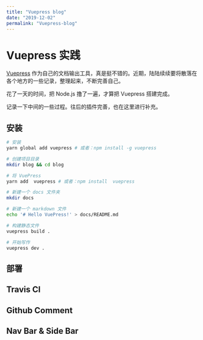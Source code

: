 ```yaml
---
title: "Vuepress blog"
date: "2019-12-02"
permalink: "Vuepress-blog"
---
```


# Vuepress 实践

[Vuepress](https://vuepress.vuejs.org/zh/guide/) 作为自己的文档输出工具，真是挺不错的。近期，陆陆续续要将散落在各个地方的一些记录，整理起来，不断完善自己。

花了一天的时间，把 Node.js 撸了一遍，才算把 Vuepress 搭建完成。

记录一下中间的一些过程。往后的插件完善，也在这里进行补充。

## 安装

```sh
# 安装
yarn global add vuepress # 或者：npm install -g vuepress

# 创建项目目录
mkdir blog && cd blog

# 将 VuePress
yarn add  vuepress # 或者：npm install  vuepress

# 新建一个 docs 文件夹
mkdir docs

# 新建一个 markdown 文件
echo '# Hello VuePress!' > docs/README.md

# 构建静态文件
vuepress build .

# 开始写作
vuepress dev .

```

## 部署

## Travis CI

## Github Comment

## Nav Bar & Side Bar
